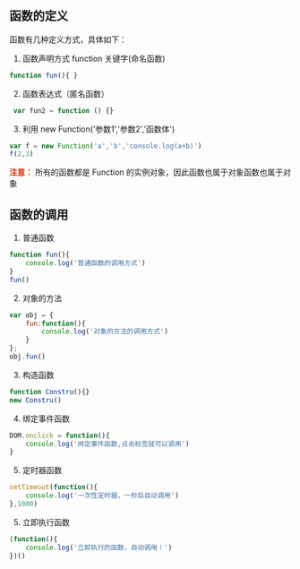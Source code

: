 ## 函数的定义
函数有几种定义方式，具体如下：
1. 函数声明方式 function 关键字(命名函数)
```JavaScript
function fun(){ }
```
2. 函数表达式（匿名函数）
```JavaScript
 var fun2 = function () {}
```
3. 利用 new Function('参数1','参数2','函数体')
```JavaScript
var f = new Function('a','b','console.log(a+b)')
f(2,3)
```

**<font color="#d63200">注意：</font>** 所有的函数都是 Function 的实例对象，因此函数也属于对象函数也属于对象
## 函数的调用
1. 普通函数
```JavaScript
function fun(){ 
    console.log('普通函数的调用方式')
}
fun()
```
2. 对象的方法
```JavaScript
var obj = {
    fun:function(){
        console.log('对象的方法的调用方式')
    }
};
obj.fun()
```
3. 构造函数
```JavaScript
function Constru(){}
new Constru()
```
4. 绑定事件函数
```JavaScript
DOM.onclick = function(){
    console.log('绑定事件函数,点击标签就可以调用')
}
```
5. 定时器函数
```JavaScript
setTimeout(function(){
    console.log('一次性定时器，一秒后自动调用')
},1000)
```
5. 立即执行函数
```JavaScript
(function(){
    console.log('立即执行的函数，自动调用！')
})()
```